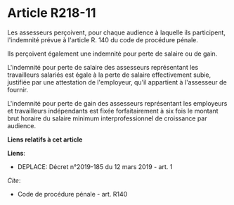 # Article R218-11

Les assesseurs perçoivent, pour chaque audience à laquelle ils participent, l'indemnité prévue à l'article R. 140 du code de
procédure pénale.

Ils perçoivent également une indemnité pour perte de salaire ou de gain.

L'indemnité pour perte de salaire des assesseurs représentant les travailleurs salariés est égale à la perte de salaire
effectivement subie, justifiée par une attestation de l'employeur, qu'il appartient à l'assesseur de fournir.

L'indemnité pour perte de gain des assesseurs représentant les employeurs et travailleurs indépendants est fixée
forfaitairement à six fois le montant brut horaire du salaire minimum interprofessionnel de croissance par audience.

**Liens relatifs à cet article**

**Liens**:

  - DEPLACE: Décret n°2019-185 du 12 mars 2019 - art. 1

_Cite_:

  - Code de procédure pénale - art. R140
